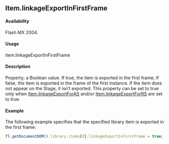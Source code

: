 ## Item.linkageExportInFirstFrame

#### Availability

Flash MX 2004.

#### Usage

item.linkageExportInFirstFrame

#### Description

Property; a Boolean value. If true, the item is exported in the first frame; if false, the item is exported in the frame of the first instance. If the item does not appear on the Stage, it isn’t exported.
This property can be set to true only when [Item.linkageExportForAS](../Item_object/Item7.md) and/or [Item.linkageExportForRS](../Item_object/Item8.md) are set to true.

#### Example

The following example specifies that the specified library item is exported in the first frame:

```javascript
fl.getDocumentDOM().library.items[0].linkageExportInFirstFrame = true;
```
